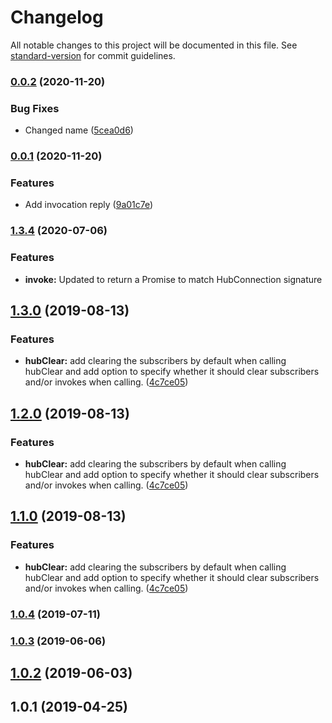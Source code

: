 # Changelog

All notable changes to this project will be documented in this file. See [standard-version](https://github.com/conventional-changelog/standard-version) for commit guidelines.

### [0.0.2](https://github.com/longcui/cypress-plugin-signalr/compare/v0.0.1...v0.0.2) (2020-11-20)


### Bug Fixes

* Changed name ([5cea0d6](https://github.com/longcui/cypress-plugin-signalr/commit/5cea0d69d13889042e9bd4010709e68fc2651ca3))

### [0.0.1](https://github.com/basslagter/cypress-plugin-signalr/compare/v1.3.4...v0.0.1) (2020-11-20)


### Features

* Add invocation reply ([9a01c7e](https://github.com/basslagter/cypress-plugin-signalr/commit/9a01c7e6c56b7226db7e935e69e5416315f11689))

### [1.3.4](https://github.com/basslagter/cypress-plugin-signalr/compare/v1.3.3...v1.3.4) (2020-07-06)

### Features

* **invoke:** Updated to return a Promise to match HubConnection signature

## [1.3.0](https://github.com/basslagter/cypress-plugin-signalr/compare/v1.0.4...v1.3.0) (2019-08-13)

### Features

* **hubClear:** add clearing the subscribers by default when calling hubClear and add option to specify whether it should clear subscribers and/or invokes when calling. ([4c7ce05](https://github.com/basslagter/cypress-plugin-signalr/commit/4c7ce05))



## [1.2.0](https://github.com/basslagter/cypress-plugin-signalr/compare/v1.0.4...v1.2.0) (2019-08-13)


### Features

* **hubClear:** add clearing the subscribers by default when calling hubClear and add option to specify whether it should clear subscribers and/or invokes when calling. ([4c7ce05](https://github.com/basslagter/cypress-plugin-signalr/commit/4c7ce05))



## [1.1.0](https://github.com/basslagter/cypress-plugin-signalr/compare/v1.0.4...v1.1.0) (2019-08-13)


### Features

* **hubClear:** add clearing the subscribers by default when calling hubClear and add option to specify whether it should clear subscribers and/or invokes when calling. ([4c7ce05](https://github.com/basslagter/cypress-plugin-signalr/commit/4c7ce05))



### [1.0.4](https://github.com/basslagter/cypress-plugin-signalr/compare/v1.0.3...v1.0.4) (2019-07-11)



### [1.0.3](https://github.com/basslagter/cypress-plugin-signalr/compare/v1.0.2...v1.0.3) (2019-06-06)



## [1.0.2](https://github.com/basslagter/cypress-plugin-signalr/compare/v1.0.1...v1.0.2) (2019-06-03)



## 1.0.1 (2019-04-25)
